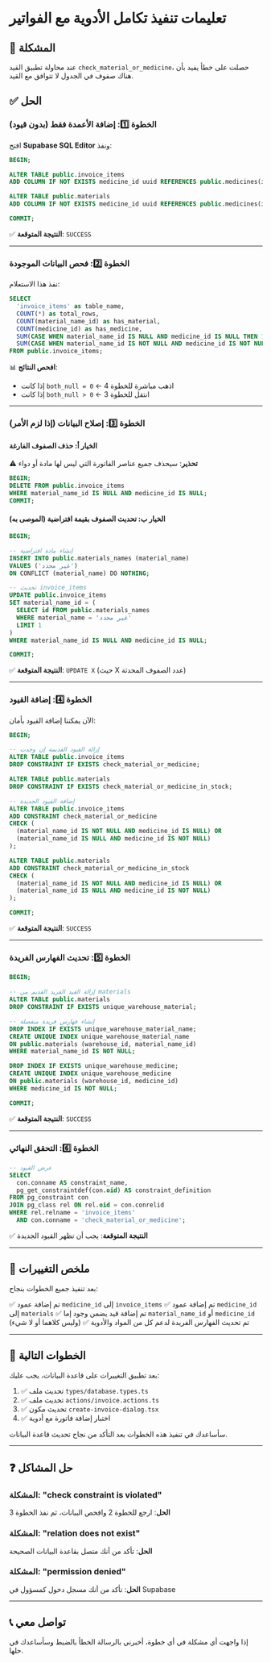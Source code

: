 # تعليمات تنفيذ تكامل الأدوية مع الفواتير

## 🔴 المشكلة
عند محاولة تطبيق القيد `check_material_or_medicine`، حصلت على خطأ يفيد بأن هناك صفوف في الجدول لا تتوافق مع القيد.

## ✅ الحل

### الخطوة 1️⃣: إضافة الأعمدة فقط (بدون قيود)

افتح **Supabase SQL Editor** ونفذ:

```sql
BEGIN;

ALTER TABLE public.invoice_items 
ADD COLUMN IF NOT EXISTS medicine_id uuid REFERENCES public.medicines(id) ON DELETE SET NULL;

ALTER TABLE public.materials 
ADD COLUMN IF NOT EXISTS medicine_id uuid REFERENCES public.medicines(id) ON DELETE SET NULL;

COMMIT;
```

✅ **النتيجة المتوقعة**: `SUCCESS`

---

### الخطوة 2️⃣: فحص البيانات الموجودة

نفذ هذا الاستعلام:

```sql
SELECT 
  'invoice_items' as table_name,
  COUNT(*) as total_rows,
  COUNT(material_name_id) as has_material,
  COUNT(medicine_id) as has_medicine,
  SUM(CASE WHEN material_name_id IS NULL AND medicine_id IS NULL THEN 1 ELSE 0 END) as both_null,
  SUM(CASE WHEN material_name_id IS NOT NULL AND medicine_id IS NOT NULL THEN 1 ELSE 0 END) as both_not_null
FROM public.invoice_items;
```

📊 **افحص النتائج**:
- إذا كانت `both_null = 0` ← اذهب مباشرة للخطوة 4
- إذا كانت `both_null > 0` ← انتقل للخطوة 3

---

### الخطوة 3️⃣: إصلاح البيانات (إذا لزم الأمر)

#### الخيار أ: حذف الصفوف الفارغة

⚠️ **تحذير**: سيحذف جميع عناصر الفاتورة التي ليس لها مادة أو دواء

```sql
BEGIN;
DELETE FROM public.invoice_items 
WHERE material_name_id IS NULL AND medicine_id IS NULL;
COMMIT;
```

#### الخيار ب: تحديث الصفوف بقيمة افتراضية (الموصى به)

```sql
BEGIN;

-- إنشاء مادة افتراضية
INSERT INTO public.materials_names (material_name)
VALUES ('غير محدد')
ON CONFLICT (material_name) DO NOTHING;

-- تحديث invoice_items
UPDATE public.invoice_items 
SET material_name_id = (
  SELECT id FROM public.materials_names 
  WHERE material_name = 'غير محدد' 
  LIMIT 1
)
WHERE material_name_id IS NULL AND medicine_id IS NULL;

COMMIT;
```

✅ **النتيجة المتوقعة**: `UPDATE X` (حيث X عدد الصفوف المحدثة)

---

### الخطوة 4️⃣: إضافة القيود

الآن يمكننا إضافة القيود بأمان:

```sql
BEGIN;

-- إزالة القيود القديمة إن وجدت
ALTER TABLE public.invoice_items 
DROP CONSTRAINT IF EXISTS check_material_or_medicine;

ALTER TABLE public.materials 
DROP CONSTRAINT IF EXISTS check_material_or_medicine_in_stock;

-- إضافة القيود الجديدة
ALTER TABLE public.invoice_items
ADD CONSTRAINT check_material_or_medicine 
CHECK (
  (material_name_id IS NOT NULL AND medicine_id IS NULL) OR 
  (material_name_id IS NULL AND medicine_id IS NOT NULL)
);

ALTER TABLE public.materials
ADD CONSTRAINT check_material_or_medicine_in_stock
CHECK (
  (material_name_id IS NOT NULL AND medicine_id IS NULL) OR 
  (material_name_id IS NULL AND medicine_id IS NOT NULL)
);

COMMIT;
```

✅ **النتيجة المتوقعة**: `SUCCESS`

---

### الخطوة 5️⃣: تحديث الفهارس الفريدة

```sql
BEGIN;

-- إزالة القيد الفريد القديم من materials
ALTER TABLE public.materials 
DROP CONSTRAINT IF EXISTS unique_warehouse_material;

-- إنشاء فهارس فريدة منفصلة
DROP INDEX IF EXISTS unique_warehouse_material_name;
CREATE UNIQUE INDEX unique_warehouse_material_name 
ON public.materials (warehouse_id, material_name_id) 
WHERE material_name_id IS NOT NULL;

DROP INDEX IF EXISTS unique_warehouse_medicine;
CREATE UNIQUE INDEX unique_warehouse_medicine 
ON public.materials (warehouse_id, medicine_id) 
WHERE medicine_id IS NOT NULL;

COMMIT;
```

✅ **النتيجة المتوقعة**: `SUCCESS`

---

### الخطوة 6️⃣: التحقق النهائي

```sql
-- عرض القيود
SELECT 
  con.conname AS constraint_name,
  pg_get_constraintdef(con.oid) AS constraint_definition
FROM pg_constraint con
JOIN pg_class rel ON rel.oid = con.conrelid
WHERE rel.relname = 'invoice_items'
  AND con.conname = 'check_material_or_medicine';
```

✅ **النتيجة المتوقعة**: يجب أن تظهر القيود الجديدة

---

## 🎯 ملخص التغييرات

بعد تنفيذ جميع الخطوات بنجاح:

✅ تم إضافة عمود `medicine_id` إلى `invoice_items`
✅ تم إضافة عمود `medicine_id` إلى `materials`
✅ تم إضافة قيد يضمن وجود إما `material_name_id` أو `medicine_id` (وليس كلاهما أو لا شيء)
✅ تم تحديث الفهارس الفريدة لدعم كل من المواد والأدوية

---

## 🚀 الخطوات التالية

بعد تطبيق التغييرات على قاعدة البيانات، يجب عليك:

1. ✅ تحديث ملف `types/database.types.ts`
2. ✅ تحديث ملف `actions/invoice.actions.ts`
3. ✅ تحديث مكون `create-invoice-dialog.tsx`
4. ✅ اختبار إضافة فاتورة مع أدوية

سأساعدك في تنفيذ هذه الخطوات بعد التأكد من نجاح تحديث قاعدة البيانات.

---

## ❓ حل المشاكل

### المشكلة: "check constraint is violated"
**الحل**: ارجع للخطوة 2 وافحص البيانات، ثم نفذ الخطوة 3

### المشكلة: "relation does not exist"
**الحل**: تأكد من أنك متصل بقاعدة البيانات الصحيحة

### المشكلة: "permission denied"
**الحل**: تأكد من أنك مسجل دخول كمسؤول في Supabase

---

## 📞 تواصل معي

إذا واجهت أي مشكلة في أي خطوة، أخبرني بالرسالة الخطأ بالضبط وسأساعدك في حلها.

